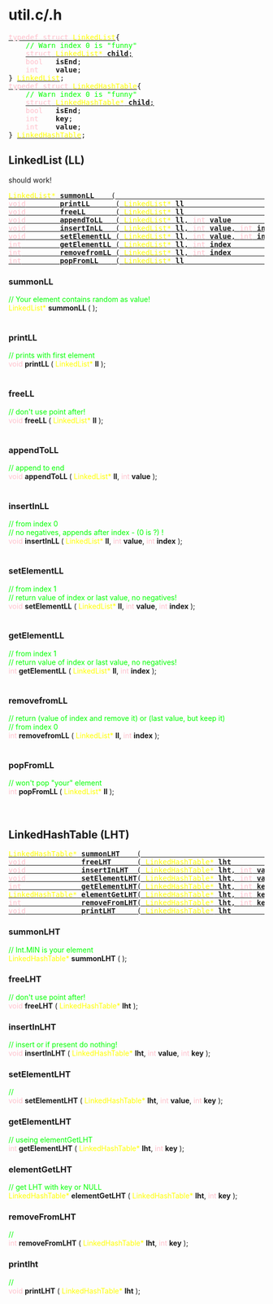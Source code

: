 # util.c/.h

<style>
    com{
        color: lime;
    }
    key{
        color: pink;
    }
    typ{
        color: yellow;
    }
</style>

<pre>
<a href="#linkedlist-ll"><key>typedef struct</key> <typ>LinkedList</typ></a>{
    <com>// Warn index 0 is "funny"</com>
    <a href="#linkedlist-ll"><key>struct</key> <typ>LinkedList*</typ> <b>child</b>;</a>
    <a><key>bool</key>   <b>isEnd</b>;</a>
    <a><key>int</key>    <b>value</b>;</a>
} <a href="#linkedlist-ll"><typ>LinkedList</typ></a>;
<a href="#linkedhashtable-lht"><key>typedef struct</key> <typ>LinkedHashTable</typ></a>{
    <com>// Warn index 0 is "funny"</com>
    <a href="#linkedhashtable-lht"><key>struct</key> <typ>LinkedHashTable*</typ> <b>child</b>;</a>
    <a><key>bool</key>   <b>isEnd</b>;</a>
    <a><key>int</key>    <b>key</b>;</a>
    <a><key>int</key>    <b>value</b>;</a>
} <a href="#linkedhashtable-lht"><typ>LinkedHashTable</typ></a>;
</pre>

## LinkedList (LL)

should work!

<pre>
<a href="#summonll"    ><typ>LinkedList*</typ> <b>summonLL    </b>(                                      );</a>
<a href="#printll"     ><key>void</key>        <b>printLL     </b> ( <typ>LinkedList*</typ> <b>ll</b>                       );</a>
<a href="#freell"      ><key>void</key>        <b>freeLL      </b> ( <typ>LinkedList*</typ> <b>ll</b>                       );</a>
<a href="#appendtoll"  ><key>void</key>        <b>appendToLL  </b> ( <typ>LinkedList*</typ> <b>ll</b>, <key>int</key> <b>value</b>            );</a>
<a href="#insertinll"  ><key>void</key>        <b>insertInLL  </b> ( <typ>LinkedList*</typ> <b>ll</b>, <key>int</key> <b>value</b>, <key>int</key> <b>index</b> );</a>
<a href="#setelementll"><key>void</key>        <b>setElementLL</b> ( <typ>LinkedList*</typ> <b>ll</b>, <key>int</key> <b>value</b>, <key>int</key> <b>index</b> );</a>
<a href="#getelementll"><key>int</key>         <b>getElementLL</b> ( <typ>LinkedList*</typ> <b>ll</b>, <key>int</key> <b>index</b>            );</a>
<a href="#removefromll"><key>int</key>         <b>removefromLL</b> ( <typ>LinkedList*</typ> <b>ll</b>, <key>int</key> <b>index</b>            );</a>
<a href="#popfromll"   ><key>int</key>         <b>popFromLL   </b> ( <typ>LinkedList*</typ> <b>ll</b>                       );</a>
</pre>

### summonLL

<com>
// Your element contains random as value!
</com><br>
<a><typ>LinkedList*</typ> <b>summonLL    </b>(                                      );</a><br>
<br>

### printLL

<com>
// prints with first element
</com><br>
<a><key>void</key>        <b>printLL     </b> ( <typ>LinkedList*</typ> <b>ll</b>                       );</a><br>
<br>

### freeLL

<com>
// don't use point after!
</com><br>
<a><key>void</key>        <b>freeLL      </b> ( <typ>LinkedList*</typ> <b>ll</b>                       );</a><br>
<br>

### appendToLL

<com>
// append to end
</com><br>
<a><key>void</key>        <b>appendToLL  </b> ( <typ>LinkedList*</typ> <b>ll</b>, <key>int</key> <b>value</b>            );</a><br>
<br>

### insertInLL

<com>
// from index 0<br>
// no negatives, appends after index - (0 is ?) !
</com><br>
<a><key>void</key>        <b>insertInLL  </b> ( <typ>LinkedList*</typ> <b>ll</b>, <key>int</key> <b>value</b>, <key>int</key> <b>index</b> );</a><br>
<br>

### setElementLL

<com>
// from index 1<br>
// return value of index or last value, no negatives!
</com><br>
<a><key>void</key>        <b>setElementLL</b> ( <typ>LinkedList*</typ> <b>ll</b>, <key>int</key> <b>value</b>, <key>int</key> <b>index</b> );</a><br>
<br>

### getElementLL

<com>
// from index 1<br>
// return value of index or last value, no negatives!
</com><br>
<a><key>int</key>         <b>getElementLL</b> ( <typ>LinkedList*</typ> <b>ll</b>, <key>int</key> <b>index</b>            );</a><br>
<br>

### removefromLL

<com>
// return (value of index and remove it) or (last value, but keep it)<br>
// from index 0
</com><br>
<a><key>int</key>         <b>removefromLL</b> ( <typ>LinkedList*</typ> <b>ll</b>, <key>int</key> <b>index</b>            );</a><br>
<br>

### popFromLL

<com>
// won't pop "your" element
</com><br>
<a><key>int</key>         <b>popFromLL   </b> ( <typ>LinkedList*</typ> <b>ll</b>                       );</a><br>
<br>
<br>

## LinkedHashTable (LHT)

<pre>
<a href="#summonlht"    ><typ>LinkedHashTable*</typ> <b>summonLHT</b>    (                                         );</a>
<a href="#freelht"      ><key>void</key>             <b>freeLHT</b>      ( <typ>LinkedHashTable*</typ> <b>lht</b>                     );</a>
<a href="#insertinlht"  ><key>void</key>             <b>insertInLHT</b>  ( <typ>LinkedHashTable*</typ> <b>lht</b>, <key>int</key> <b>value</b>, <key>int</key> <b>key</b> );</a>
<a href="#setelementlht"><key>void</key>             <b>setElementLHT</b>( <typ>LinkedHashTable*</typ> <b>lht</b>, <key>int</key> <b>value</b>, <key>int</key> <b>key</b> );</a>
<a href="#getelementlht"><key>int</key>              <b>getElementLHT</b>( <typ>LinkedHashTable*</typ> <b>lht</b>, <key>int</key> <b>key</b>            );</a>
<a href="#elementgetlht"><typ>LinkedHashTable*</typ> <b>elementGetLHT</b>( <typ>LinkedHashTable*</typ> <b>lht</b>, <key>int</key> <b>key</b>            );</a>
<a href="#removefromlht"><key>int</key>              <b>removeFromLHT</b>( <typ>LinkedHashTable*</typ> <b>lht</b>, <key>int</key> <b>key</b>            );</a>
<a href="#printlht"     ><key>void</key>             <b>printLHT     </b>( <typ>LinkedHashTable*</typ> <b>lht</b>                     );</a>
</pre>

### summonLHT
<com>
// Int.MIN is your element
</com><br>
<a><typ>LinkedHashTable*</typ> <b>summonLHT</b> ( );</a>

### freeLHT
<com>
// don't use point after!
</com><br>
<a><key>void</key> <b>freeLHT</b> ( <typ>LinkedHashTable*</typ> <b>lht</b> );</a>

### insertInLHT

<com>
// insert or if present do nothing!
</com><br>
<a><key>void</key> <b>insertInLHT</b> ( <typ>LinkedHashTable*</typ> <b>lht</b>, <key>int</key> <b>value</b>, <key>int</key> <b>key</b> );</a>

### setElementLHT

<com>
// 
</com><br>
<a><key>void</key> <b>setElementLHT</b> ( <typ>LinkedHashTable*</typ> <b>lht</b>, <key>int</key> <b>value</b>, <key>int</key> <b>key</b> );</a>

### getElementLHT

<com>
// useing elementGetLHT
</com><br>
<a><key>int</key> <b>getElementLHT</b> ( <typ>LinkedHashTable*</typ> <b>lht</b>, <key>int</key> <b>key</b> );</a>

### elementGetLHT

<com>
// get LHT with key or NULL
</com><br>
<a><typ>LinkedHashTable*</typ> <b>elementGetLHT</b> ( <typ>LinkedHashTable*</typ> <b>lht</b>, <key>int</key> <b>key</b> );</a>

### removeFromLHT

<com>
// 
</com><br>
<a><key>int</key> <b>removeFromLHT</b> ( <typ>LinkedHashTable*</typ> <b>lht</b>, <key>int</key> <b>key</b> );</a>

### printlht

<com>
// 
</com><br>
<a><key>void</key> <b>printLHT</b> ( <typ>LinkedHashTable*</typ> <b>lht</b> );</a>
